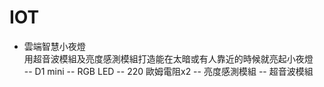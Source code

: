 # IOT

- 雲端智慧小夜燈  
用超音波模組及亮度感測模組打造能在太暗或有人靠近的時候就亮起小夜燈  
-- D1 mini
-- RGB LED
-- 220 歐姆電阻x2
-- 亮度感測模組
-- 超音波模組
